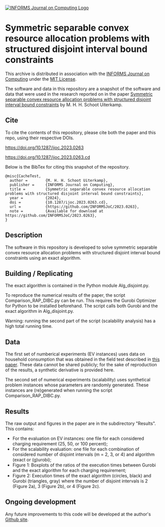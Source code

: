 [![INFORMS Journal on Computing Logo](https://INFORMSJoC.github.io/logos/INFORMS_Journal_on_Computing_Header.jpg)](https://pubsonline.informs.org/journal/ijoc)

# Symmetric separable convex resource allocation problems with structured disjoint interval bound constraints

This archive is distributed in association with the [INFORMS Journal on
Computing](https://pubsonline.informs.org/journal/ijoc) under the [MIT License](LICENSE).

The software and data in this repository are a snapshot of the software and data
that were used in the research reported on in the paper 
[Symmetric separable convex resource allocation problems with structured disjoint interval bound constraints](https://doi.org/10.1287/ijoc.2023.0263) by M. H. H. Schoot Uiterkamp. 


## Cite

To cite the contents of this repository, please cite both the paper and this repo, using their respective DOIs.

https://doi.org/10.1287/ijoc.2023.0263

https://doi.org/10.1287/ijoc.2023.0263.cd

Below is the BibTex for citing this snapshot of the repository.

```
@misc{CacheTest,
  author =        {M. H. H. Schoot Uiterkamp},
  publisher =     {INFORMS Journal on Computing},
  title =         {Symmetric separable convex resource allocation problems with structured disjoint interval bound constraints},
  year =          {2024},
  doi =           {10.1287/ijoc.2023.0263.cd},
  url =           {https://github.com/INFORMSJoC/2023.0263},
  note =          {Available for download at https://github.com/INFORMSJoC/2023.0263},
}  
```

## Description

The software in this repository is developed to solve symmetric separable convex resource allocation problems with structured disjoint interval bound constraints using an exact algorithm.


## Building / Replicating

The exact algorithm is contained in the Python module Alg_disjoint.py.

To reproduce the numerical results of the paper, the script Comparison_RAP_DIBC.py can be run. This requires the Gurobi Optimizer for Python to be installed beforehand. The script calls both Gurobi and the exact algorithm in Alg_disjoint.py.

Warning: running the second part of the script (scalability analysis) has a high total running time.


## Data

The first set of numberical experiments (EV instances) uses data on household consumption that was obtained in the field test described in [this paper](https://digital-library.theiet.org/doi/10.1049/oap-cired.2017.0340?doi=10.1049/oap-cired.2017.0340). These data cannot be shared publicly; for the sake of reproduction of the results, a synthetic derivative is provided here.

The second set of numerical experiments (scalability) uses synthetical problem instances whose parameters are randomly generated. These instances are (re)generated when running the script Comparison_RAP_DIBC.py.


## Results

The raw output and figures in the paper are in the subdirectory "Results". This contains:

- For the evaluation on EV instances: one file for each considered charging requirement (25, 50, or 100 percent);
- For the scalability evaluation: one file for each combination of considered number of disjoint intervals (m = 2, 3, or 4) and algorithm (exact or (g)urobi); 
- Figure 1: Boxplots of the ratios of the execution times between Gurobi and the exact algorithm for each charging requirement;
- Figure 2: Execution times of the exact algorithm (circles, black) and Gurobi (triangles, gray) where the number of disjoint intervals is 2 (Figure 2a), 3 (Figure 2b), or 4 (Figure 2c).


## Ongoing development

Any future improvements to this code will be developed at the author's [Github site](https://github.com/mhhschootuiterkamp/RAP_DIBC).

